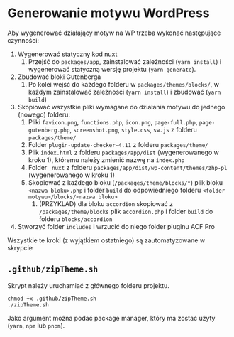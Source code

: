 # Generowanie motywu WordPress

Aby wygenerować działający motyw na WP trzeba wykonać następujące czynności:

1. Wygenerować statyczny kod nuxt
   1. Przejść do `packages/app`, zainstalować zależności (`yarn install`) i wygenerować statyczną wersję projektu (`yarn generate`).
2. Zbudować bloki Gutenberga
   1. Po kolei wejść do każdego folderu w `packages/themes/blocks/`, w każdym zainstalować zależności (`yarn install`) i zbudować (`yarn build`)
3. Skopiować wszystkie pliki wymagane do działania motywu do jednego (nowego) folderu:
   1. Pliki `favicon.png`, `functions.php`, `icon.png`, `page-full.php`, `page-gutenberg.php`, `screenshot.png`, `style.css`, `sw.js` z folderu `packages/theme/`
   2. Folder `plugin-update-checker-4.11` z folderu `packages/theme/`
   3. Plik `index.html` z folderu `packages/app/dist` (wygenerowanego w kroku 1), któremu należy zmienić nazwę na `index.php`
   4. Folder `_nuxt` z folderu `packages/app/dist/wp-content/themes/zhp-pl` (wygenerowanego w kroku 1)
   5. Skopiować z każdego bloku (`/packages/theme/blocks/*`) plik bloku `<nazwa bloku>.php` i folder `build` do odpowiedniego folderu `<folder motywu>/blocks/<nazwa bloku>`
      1. (PRZYKLAD) dla bloku `accordion` skopiować z `/packages/theme/blocks` plik `accordion.php` i folder `build` do folderu `blocks/accordion`
4. Stworzyć folder `includes` i wrzucić do niego folder pluginu ACF Pro

Wszystkie te kroki (z wyjątkiem ostatniego) są zautomatyzowane w skrypcie

## `.github/zipTheme.sh`

Skrypt należy uruchamiać z głównego folderu projektu.

```shell
chmod +x .github/zipTheme.sh
./zipTheme.sh
```

Jako argument można podać package manager, który ma zostać użyty (`yarn`, `npm` lub `pnpm`).
